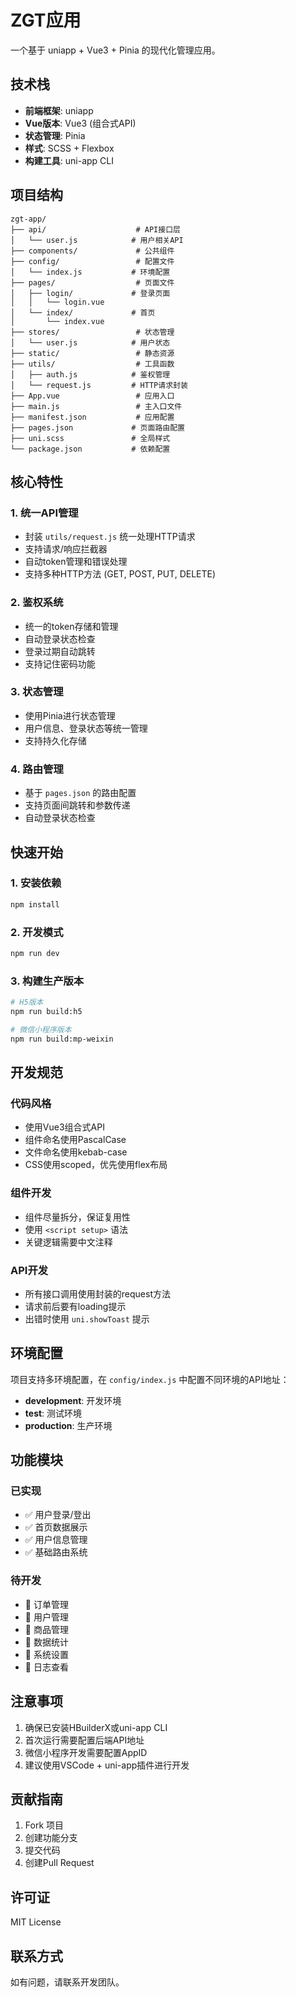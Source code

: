 # ZGT应用

一个基于 uniapp + Vue3 + Pinia 的现代化管理应用。

## 技术栈

- **前端框架**: uniapp
- **Vue版本**: Vue3 (组合式API)
- **状态管理**: Pinia
- **样式**: SCSS + Flexbox
- **构建工具**: uni-app CLI

## 项目结构

```
zgt-app/
├── api/                    # API接口层
│   └── user.js            # 用户相关API
├── components/             # 公共组件
├── config/                 # 配置文件
│   └── index.js           # 环境配置
├── pages/                  # 页面文件
│   ├── login/             # 登录页面
│   │   └── login.vue
│   └── index/             # 首页
│       └── index.vue
├── stores/                 # 状态管理
│   └── user.js            # 用户状态
├── static/                 # 静态资源
├── utils/                  # 工具函数
│   ├── auth.js            # 鉴权管理
│   └── request.js         # HTTP请求封装
├── App.vue                 # 应用入口
├── main.js                 # 主入口文件
├── manifest.json           # 应用配置
├── pages.json             # 页面路由配置
├── uni.scss               # 全局样式
└── package.json           # 依赖配置
```

## 核心特性

### 1. 统一API管理
- 封装 `utils/request.js` 统一处理HTTP请求
- 支持请求/响应拦截器
- 自动token管理和错误处理
- 支持多种HTTP方法 (GET, POST, PUT, DELETE)

### 2. 鉴权系统
- 统一的token存储和管理
- 自动登录状态检查
- 登录过期自动跳转
- 支持记住密码功能

### 3. 状态管理
- 使用Pinia进行状态管理
- 用户信息、登录状态等统一管理
- 支持持久化存储

### 4. 路由管理
- 基于 `pages.json` 的路由配置
- 支持页面间跳转和参数传递
- 自动登录状态检查

## 快速开始

### 1. 安装依赖
```bash
npm install
```

### 2. 开发模式
```bash
npm run dev
```

### 3. 构建生产版本
```bash
# H5版本
npm run build:h5

# 微信小程序版本
npm run build:mp-weixin
```

## 开发规范

### 代码风格
- 使用Vue3组合式API
- 组件命名使用PascalCase
- 文件命名使用kebab-case
- CSS使用scoped，优先使用flex布局

### 组件开发
- 组件尽量拆分，保证复用性
- 使用 `<script setup>` 语法
- 关键逻辑需要中文注释

### API开发
- 所有接口调用使用封装的request方法
- 请求前后要有loading提示
- 出错时使用 `uni.showToast` 提示

## 环境配置

项目支持多环境配置，在 `config/index.js` 中配置不同环境的API地址：

- **development**: 开发环境
- **test**: 测试环境  
- **production**: 生产环境

## 功能模块

### 已实现
- ✅ 用户登录/登出
- ✅ 首页数据展示
- ✅ 用户信息管理
- ✅ 基础路由系统

### 待开发
- 🔄 订单管理
- 🔄 用户管理
- 🔄 商品管理
- 🔄 数据统计
- 🔄 系统设置
- 🔄 日志查看

## 注意事项

1. 确保已安装HBuilderX或uni-app CLI
2. 首次运行需要配置后端API地址
3. 微信小程序开发需要配置AppID
4. 建议使用VSCode + uni-app插件进行开发

## 贡献指南

1. Fork 项目
2. 创建功能分支
3. 提交代码
4. 创建Pull Request

## 许可证

MIT License

## 联系方式

如有问题，请联系开发团队。
